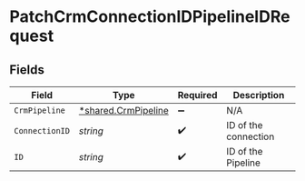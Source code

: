 # PatchCrmConnectionIDPipelineIDRequest


## Fields

| Field                                                     | Type                                                      | Required                                                  | Description                                               |
| --------------------------------------------------------- | --------------------------------------------------------- | --------------------------------------------------------- | --------------------------------------------------------- |
| `CrmPipeline`                                             | [*shared.CrmPipeline](../../models/shared/crmpipeline.md) | :heavy_minus_sign:                                        | N/A                                                       |
| `ConnectionID`                                            | *string*                                                  | :heavy_check_mark:                                        | ID of the connection                                      |
| `ID`                                                      | *string*                                                  | :heavy_check_mark:                                        | ID of the Pipeline                                        |